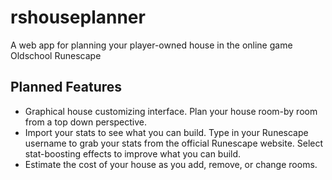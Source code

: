 # rshouseplanner

A web app for planning your player-owned house in the online game Oldschool Runescape

## Planned Features

- Graphical house customizing interface. Plan your house room-by room from a top down perspective.
- Import your stats to see what you can build. Type in your Runescape username to grab your stats from the official Runescape website. Select stat-boosting effects to improve what you can build.
- Estimate the cost of your house as you add, remove, or change rooms.
